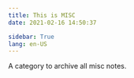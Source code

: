 ```yaml
---
title: This is MISC
date: 2021-02-16 14:50:37

sidebar: True
lang: en-US
---
```



<!--more-->

A category to archive all misc notes.